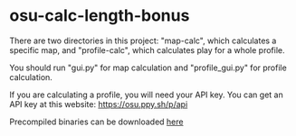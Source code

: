 # osu-calc-length-bonus

There are two directories in this project: "map-calc", which calculates a specific map, and "profile-calc", which calculates play for a whole profile.

You should run "gui.py" for map calculation and "profile_gui.py" for profile calculation.

If you are calculating a profile, you will need your API key. You can get an API key at this website: https://osu.ppy.sh/p/api

Precompiled binaries can be downloaded [here](https://github.com/MBmasher/osu-calc-length-bonus/releases)

